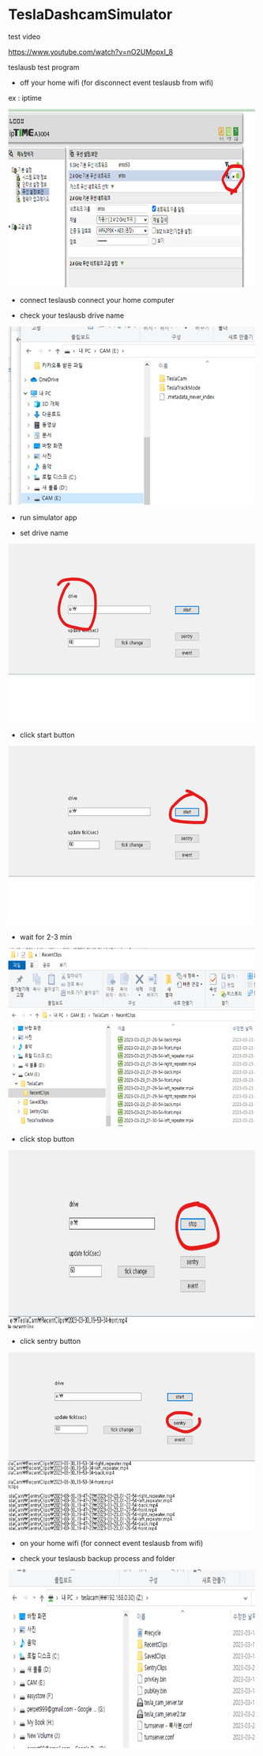 # TeslaDashcamSimulator

test video

https://www.youtube.com/watch?v=nO2UMopxI_8



teslausb test program

- off your home wifi (for disconnect event teslausb from wifi)

ex : iptime

<img src="https://github.com/perpet99/TeslaDashcamSimulator/blob/master/images/5.png" width="500" height="360">

- connect teslausb connect your home computer

- check your teslausb drive name

<img src="https://github.com/perpet99/TeslaDashcamSimulator/blob/master/images/1.png" width="500" height="360">

- run simulator app

- set drive name

<img src="https://github.com/perpet99/TeslaDashcamSimulator/blob/master/images/2.png" width="500" height="360">

- click start button

<img src="https://github.com/perpet99/TeslaDashcamSimulator/blob/master/images/3.png" width="500" height="360">

- wait for 2-3 min 
<img src="https://github.com/perpet99/TeslaDashcamSimulator/blob/master/images/9.png" width="500" height="360">

- click stop button

<img src="https://github.com/perpet99/TeslaDashcamSimulator/blob/master/images/6.png" width="500" height="360">

- click sentry button

<img src="https://github.com/perpet99/TeslaDashcamSimulator/blob/master/images/7.png" width="500" height="360">

- on your home wifi (for connect event teslausb from wifi)


- check your teslausb backup process and folder

<img src="https://github.com/perpet99/TeslaDashcamSimulator/blob/master/images/8.png" width="500" height="360">



